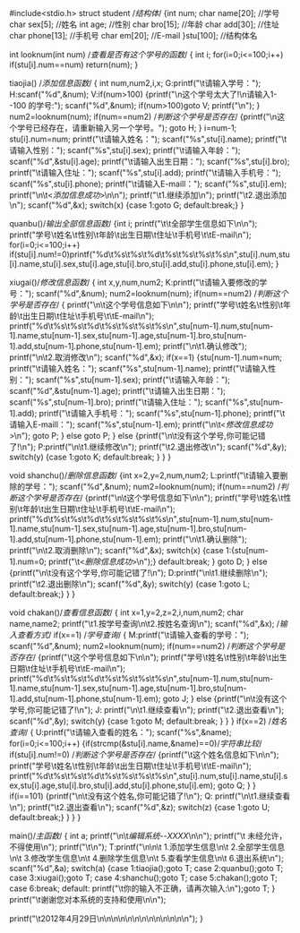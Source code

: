 #include<stdio.h>
struct student /*结构体*/
   {int num;
    char name[20];   //学号
    char sex[5];      //姓名
    int age;          //性别
    char bro[15];     //年龄
    char add[30];     //住址
    char phone[13];   //手机号
    char em[20];      //E-mail
    }stu[100];        //结构体名

 int looknum(int num) /*查看是否有这个学号的函数*/
 { int i;
   for(i=0;i<=100;i++)
   if(stu[i].num==num) return(num);
 }

tiaojia() /*添加信息函数*/
{ int num,num2,i,x;
G:printf("\t请输入学号：");
H:scanf("%d",&num);
V:if(num>100)
  {printf("\n这个学号太大了!\n请输入1--100 的学号:");
   scanf("%d",&num);
   if(num>100)goto V;
   printf("\n");
  }
  num2=looknum(num);
  if(num==num2)    /*判断这个学号是否存在*/
  {printf("\n这个学号已经存在，请重新输入另一个学号。");
   goto H;
  }
  i=num-1;
   stu[i].num=num;
  printf("\t请输入姓名：");
   scanf("%s",stu[i].name);
  printf("\t请输入性别：");
   scanf("%s",stu[i].sex);
  printf("\t请输入年龄：");
   scanf("%d",&stu[i].age);
  printf("\t请输入出生日期：");
   scanf("%s",stu[i].bro);
  printf("\t请输入住址：");
   scanf("%s",stu[i].add);
  printf("\t请输入手机号：");
   scanf("%s",stu[i].phone);
  printf("\t请输入E-maill：");
   scanf("%s",stu[i].em);
  printf("\n\t<*添加信息成功*>\n\n");
  printf("\t1.继续添加\n");
  printf("\t2.退出添加\n");
  scanf("%d",&x);
  switch(x)
  {case 1:goto G;
   default:break;}
}

quanbu()/*输出全部信息函数*/
{int i;
 printf("\t\t全部学生信息如下\n\n");
 printf("学号\t姓名\t性别\t年龄\t出生日期\t住址\t手机号\t\tE-mail\n");
 for(i=0;i<=100;i++) if(stu[i].num!=0)printf("%d\t%s\t%s\t%d\t%s\t%s\t%s\t%s\n",stu[i].num,stu[i].name,stu[i].sex,stu[i].age,stu[i].bro,stu[i].add,stu[i].phone,stu[i].em);
}

xiugai()/*修改信息函数*/
{ int x,y,num,num2;
K:printf("\t请输入要修改的学号：");
  scanf("%d",&num);
  num2=looknum(num);
  if(num==num2)	     /*判断这个学号是否存在*/
  { printf("\n\t这个学号信息如下\n\n");
    printf("学号\t姓名\t性别\t年龄\t出生日期\t住址\t手机号\t\tE-mail\n");
    printf("%d\t%s\t%s\t%d\t%s\t%s\t%s\t%s\n",stu[num-1].num,stu[num-1].name,stu[num-1].sex,stu[num-1].age,stu[num-1].bro,stu[num-1].add,stu[num-1].phone,stu[num-1].em);
    printf("\n\t1.确认修改");
    printf("\n\t2.取消修改\n");
    scanf("%d",&x);
    if(x==1)
   {stu[num-1].num=num;
    printf("\t请输入姓名：");
     scanf("%s",stu[num-1].name);
    printf("\t请输入性别：");
     scanf("%s",stu[num-1].sex);
   	printf("\t请输入年龄：");
     scanf("%d",&stu[num-1].age);
	printf("\t请输入出生日期：");
     scanf("%s",stu[num-1].bro);
	printf("\t请输入住址：");
     scanf("%s",stu[num-1].add);
	printf("\t请输入手机号：");
     scanf("%s",stu[num-1].phone);
	printf("\t请输入E-maill：");
     scanf("%s",stu[num-1].em);
    printf("\n\t<*修改信息成功*>\n");
	goto P;
	}
	else goto P;
  }
  else
  {printf("\n\t没有这个学号,你可能记错了!\n");
 P:printf("\n\t1.继续修改\n");
   printf("\t2.退出修改\n");
   scanf("%d",&y);
   switch(y)
   {case 1:goto K;
	default:break;
   }
  }
}

void shanchu()/*删除信息函数*/
{int x=2,y=2,num,num2;
L:printf("\t请输入要删除的学号：");
  scanf("%d",&num);
  num2=looknum(num);
  if(num==num2)    /*判断这个学号是否存在*/
  {printf("\n\t这个学号信息如下\n\n");
   printf("学号\t姓名\t性别\t年龄\t出生日期\t住址\t手机号\t\tE-mail\n");
   printf("%d\t%s\t%s\t%d\t%s\t%s\t%s\t%s\n",stu[num-1].num,stu[num-1].name,stu[num-1].sex,stu[num-1].age,stu[num-1].bro,stu[num-1].add,stu[num-1].phone,stu[num-1].em);
   printf("\n\t1.确认删除");
   printf("\n\t2.取消删除\n");
   scanf("%d",&x);
   switch(x)
   {case 1:{stu[num-1].num=0;
 	       printf("\t<*删除信息成功*>\n");}
	default:break;
   }
   goto D;
  }
  else
  {printf("\n\t没有这个学号,你可能记错了!\n");
  D:printf("\n\t1.继续删除\n");
   printf("\t2.退出删除\n");
   scanf("%d",&y);
   switch(y)
   {case 1:goto L;
    default:break;}
  }
}

 void chakan()/*查看信息函数*/
 {
   int x=1,y=2,z=2,i,num,num2;
   char name,name2;
   printf("\t1.按学号查询\n\t2.按姓名查询\n");
   scanf("%d",&x);      /*输入查看方式*/
   if(x==1)             /*学号查询*/
   {
 M:printf("\t请输入查看的学号：");
   scanf("%d",&num);
   num2=looknum(num);
   if(num==num2)    /*判断这个学号是否存在*/
   {printf("\t这个学号信息如下\n\n");
    printf("学号\t姓名\t性别\t年龄\t出生日期\t住址\t手机号\t\tE-mail\n");
    printf("%d\t%s\t%s\t%d\t%s\t%s\t%s\t%s\n",stu[num-1].num,stu[num-1].name,stu[num-1].sex,stu[num-1].age,stu[num-1].bro,stu[num-1].add,stu[num-1].phone,stu[num-1].em);
    goto J;
   }
   else
   {printf("\n\t没有这个学号,你可能记错了!\n");
 J: printf("\n\t1.继续查看\n");
    printf("\t2.退出查看\n");
    scanf("%d",&y);
    switch(y)
	{case 1:goto M;
     default:break;
	}
  }
 }
 if(x==2)              /*姓名查询*/
 {
U:printf("\t请输入查看的姓名：");
  scanf("%s",&name);
  for(i=0;i<=100;i++)
  {if(strcmp(&stu[i].name,&name)==0)/*字符串比较*/
   if(stu[i].num!=0)     /*判断这个学号是否存在*/
   {printf("\t这个姓名信息如下\n\n");
    printf("学号\t姓名\t性别\t年龄\t出生日期\t住址\t手机号\t\tE-mail\n");
    printf("%d\t%s\t%s\t%d\t%s\t%s\t%s\t%s\n",stu[i].num,stu[i].name,stu[i].sex,stu[i].age,stu[i].bro,stu[i].add,stu[i].phone,stu[i].em);
    goto Q;
   }
  }
  if(i==101)
  {printf("\n\t没有这个姓名,你可能记错了!\n");
Q: printf("\n\t1.继续查看\n");
   printf("\t2.退出查看\n");
   scanf("%d",&z);
   switch(z)
   {case 1:goto U;
    default:break;}
  }
 }
}

main()/*主函数*/
{ int a;
  printf("\n\t*编辑系统--XXXX*\n\n");
  printf("\t 未经允许，不得使用\n");
  printf("\t\n");
T:printf("\n\n\t 1.添加学生信息\n\t 2.全部学生信息\n\t 3.修改学生信息\n\t 4.删除学生信息\n\t 5.查看学生信息\n\t 6.退出系统\n");
  scanf("%d",&a);
  switch(a)
  {case 1:tiaojia();goto T;
   case 2:quanbu();goto T;
   case 3:xiugai();goto T;
   case 4:shanchu();goto T;
   case 5:chakan();goto T;
   case 6:break;
   default: printf("\t你的输入不正确，请再次输入:\n");goto T;
  }
  printf("\t谢谢您对本系统的支持和使用\n\n");

  printf("\t2012年4月29日\n\n\n\n\n\n\n\n\n\n\n\n\n");
 }

